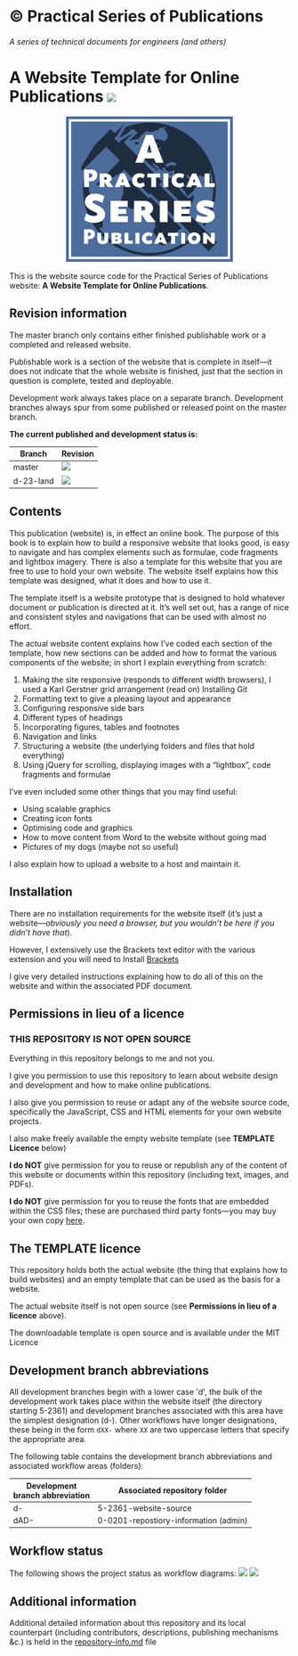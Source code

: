 # &copy; Practical Series of Publications

###### A series of technical documents for engineers (and others)


# A Website Template for Online Publications <img src="https://img.shields.io/badge/Published-P27-4BABC5.svg">

<p align="center">
    <img width="300px" src="0-0201-repository-information/01-images/logo-lrg-min.png">
</p>

This is the website source code for the Practical Series of Publications website:
**A Website Template for Online Publications**.


## Revision information

The master branch only contains either finished publishable work or a completed and released website. 

Publishable work is a section of the website that is complete in itself—it does not indicate that the whole website is finished, just that the section in question is complete, tested and deployable.

Development work always takes place on a separate branch. Development branches always spur from some published or released point on the master branch.

**The current published and development status is:**


| Branch             | Revision
| ------------------ | --------------------------------------
| master             | <img src="https://img.shields.io/badge/Published-P27-4BABC5.svg">
| d-23-land          | <img src="https://img.shields.io/badge/Dev-d--P27.23.02-BF504D.svg">


## Contents

This publication (website) is, in effect an online book. The purpose of this book is to explain how to build a responsive website that looks good, is easy to navigate and has complex elements such as formulae, code fragments and lightbox imagery. There is also a template for this website that you are free to use to hold your own website. The website itself explains how this template was designed, what it does and how to use it.

The template itself is a website prototype that is designed to hold whatever document or publication is directed at it. It’s well set out, has a range of nice and consistent styles and navigations that can be used with almost no effort.

The actual website content explains how I’ve coded each section of the template, how new sections can be added and how to format the various components of the website; in short I explain everything from scratch:

1.	Making the site responsive (responds to different width browsers), I used a Karl Gerstner grid arrangement (read on) Installing Git
2.	Formatting text to give a pleasing layout and appearance
3.	Configuring responsive side bars
4.	Different types of headings
5.	Incorporating figures, tables and footnotes
6.	Navigation and links
7.	Structuring a website (the underlying folders and files that hold everything)
8.	Using jQuery for scrolling, displaying images with a “lightbox”, code fragments and formulae

I’ve even included some other things that you may find useful:

*	Using scalable graphics
*	Creating icon fonts
*	Optimising code and graphics
*	How to move content from Word to the website without going mad
*	Pictures of my dogs (maybe not so useful)

I also explain how to upload a website to a host and maintain it.

## Installation

There are no installation requirements for the website itself (it’s just a website—*obviously you need a browser, but you wouldn’t be here if you didn’t have that*).

However, I extensively use the Brackets text editor with the various extension and you will need to Install [Brackets](http://brackets.io/)

I give very detailed instructions explaining how to do all of this on the website and within the associated PDF document.

## Permissions in lieu of a licence

### THIS REPOSITORY IS NOT OPEN SOURCE

Everything in this repository belongs to me and not you.

I give you permission to use this repository to learn about website design and development and how to make online publications.

I also give you permission to reuse or adapt any of the website source code, specifically the JavaScript, CSS and HTML elements for your own website projects. 

I also make freely available the empty website template (see **TEMPLATE Licence** below)

**I do NOT** give permission for you to reuse or republish any of the content of this website or documents within this repository (including text, images, and PDFs).

**I do NOT** give permission for you to reuse the fonts that are embedded within the CSS files; these are purchased third party fonts—you may buy your own copy [here](https://practicaltypography.com/equity.html).

## The TEMPLATE licence

This repository holds both the actual website (the thing that explains how to build websites) and an empty template that can be used as the basis for a website.

The actual website itself is not open source (see **Permissions in lieu of a licence** above).

The downloadable template is open source and is available under the MIT Licence


## Development branch abbreviations

All development branches begin with a lower case 'd', the bulk of the development work takes place within the website itself (the directory starting 5-2361) and development branches associated with this area have the simplest designation (d-). Other workflows have longer designations, these being in the form ```dXX-``` where ```XX``` are two uppercase letters that specify the appropriate area.

The following table contains the development branch abbreviations and associated workflow areas (folders):

| Development<br>branch abbreviation  | Associated repository folder
| ------------------ | --------------------------------------
| d-                 | 5-2361-website-source
| dAD-               | 0-0201-repostiory-information (admin)

## Workflow status

The following shows the project status as workflow diagrams:
<img src="https://practicalseries.com/1000-home/11-resources/02-images/02-build-status/1001-web/wf-P19.svg">
<img src="https://practicalseries.com/1000-home/11-resources/02-images/02-build-status/1001-web/wf-P27.23.02.svg">

## Additional information

Additional detailed information about this repository and its local counterpart (including contributors, descriptions, publishing mechanisms &c.) is held in the [repository-info.md]( /0-0201-repository-information/repository-info.md) file
